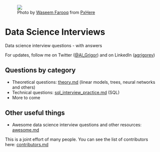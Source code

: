 
<figure>
    <img src="img/repo-logo.jpg">
    <figcaption>Photo by <a href="https://pxhere.com/en/photographer/395564">Waseem Farooq</a> from <a href="http://pxhere.com/en/photo/1446003">PxHere</a></figcaption>
</figure>

# Data Science Interviews

Data science interview questions - with answers


For updates, follow me on Twitter ([@Al_Grigor](https://twitter.com/Al_Grigor)) and on LinkedIn ([agrigorev](https://www.linkedin.com/in/agrigorev))


## Questions by category

* Theoretical questions: [theory.md](theory.md) (linear models, trees, neural networks and others)
* Technical questions: [sql_interview_practice.md](sql_interview_practice.md) (SQL)
* More to come

## Other useful things

* Awesome data science interview questions and other resources: [awesome.md](awesome.md)


This is a joint effort of many people. You can see the list of contributors here: [contributors.md](contributors.md)

